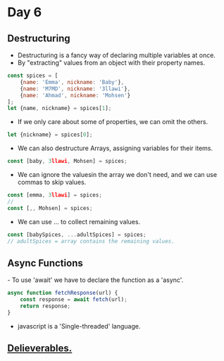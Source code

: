 <h1>Day 6</h1>

<h2>Destructuring</h2>

- Destructuring is a fancy way of declaring multiple variables at once.
- By "extracting" values from an object with their property names.

```javascript
const spices = [
    {name: 'Emma', nickname: 'Baby'},
    {name: 'M7MD', nickname: '3llawi'},
    {name: 'Ahmad', nickname: 'Mohsen'}
];
let {name, nickname} = spices[1];
```

- If we only care about some of properties, we can omit the others.

```javascript
let {nickname} = spices[0];
```

- We can also destructure Arrays, assigning variables for their items.

```javascript
const [baby, 3llawi, Mohsen] = spices;
```

- We can ignore the valuesin the array we don't need, and we can use commas to skip values.

```javascript
const [emma, 3llawi] = spices;
//
const [,, Mohsen] = spices;
```

- We can use ... to collect remaining values.

```javascript
const [babySpices, ...adultSpices] = spices;
// adultSpices = array contains the remaining values.
```

<h2>Async Functions</h2>
- To use 'await' we have to declare the function as a 'async'.

```javascript
async function fetchResponse(url) {
    const response = await fetch(url);
    return response;
}
```

- javascript is a 'Single-threaded' language.


## [Delieverables.](https://github.com/AymanAttili/Mastering-JavaScript-in-20-Days/blob/main/Delieverables/Day6.md)
